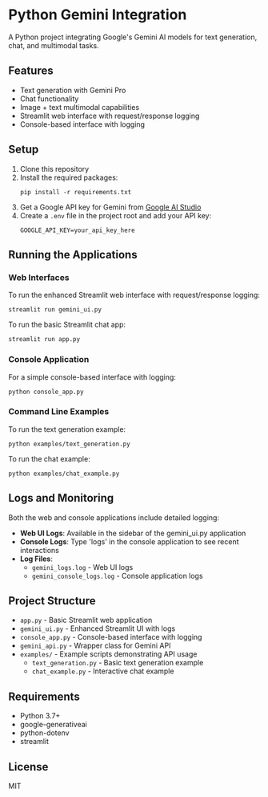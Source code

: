# Python Gemini Integration

A Python project integrating Google's Gemini AI models for text generation, chat, and multimodal tasks.

## Features

- Text generation with Gemini Pro
- Chat functionality
- Image + text multimodal capabilities
- Streamlit web interface with request/response logging
- Console-based interface with logging

## Setup

1. Clone this repository
2. Install the required packages:
   ```
   pip install -r requirements.txt
   ```
3. Get a Google API key for Gemini from [Google AI Studio](https://ai.google.dev/)
4. Create a `.env` file in the project root and add your API key:
   ```
   GOOGLE_API_KEY=your_api_key_here
   ```

## Running the Applications

### Web Interfaces

To run the enhanced Streamlit web interface with request/response logging:

```
streamlit run gemini_ui.py
```

To run the basic Streamlit chat app:

```
streamlit run app.py
```

### Console Application

For a simple console-based interface with logging:

```
python console_app.py
```

### Command Line Examples

To run the text generation example:

```
python examples/text_generation.py
```

To run the chat example:

```
python examples/chat_example.py
```

## Logs and Monitoring

Both the web and console applications include detailed logging:

- **Web UI Logs**: Available in the sidebar of the gemini_ui.py application
- **Console Logs**: Type 'logs' in the console application to see recent interactions
- **Log Files**: 
  - `gemini_logs.log` - Web UI logs
  - `gemini_console_logs.log` - Console application logs

## Project Structure

- `app.py` - Basic Streamlit web application
- `gemini_ui.py` - Enhanced Streamlit UI with logs
- `console_app.py` - Console-based interface with logging
- `gemini_api.py` - Wrapper class for Gemini API
- `examples/` - Example scripts demonstrating API usage
  - `text_generation.py` - Basic text generation example
  - `chat_example.py` - Interactive chat example

## Requirements

- Python 3.7+
- google-generativeai
- python-dotenv
- streamlit

## License

MIT 